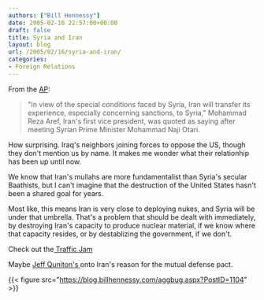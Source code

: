 ```yaml
---
authors: ["Bill Hennessy"]
date: 2005-02-16 22:57:00+00:00
draft: false
title: Syria and Iran
layout: blog
url: /2005/02/16/syria-and-iran/
categories:
- Foreign Relations
---
```


From the [AP]():




> 

> 
> "In view of the special conditions faced by Syria, Iran will transfer its experience, especially concerning sanctions, to Syria," Mohammad Reza Aref, Iran's first vice president, was quoted as saying after meeting Syrian Prime Minister Mohammad Naji Otari.
> 
> 




How surprising. Iraq's neighbors joining forces to oppose the US, though they don't mention us by name. It makes me wonder what their relationhip has been up until now.




We know that Iran's mullahs are more fundamentalist than Syria's secular Baathists, but I can't imagine that the destruction of the United States hasn't been a shared goal for years. 




Most like, this means Iran is very close to deploying nukes, and Syria will be under that umbrella. That's a problem that should be dealt with immediately, by destroying Iran's capacity to produce nuclear material, if we know where that capacity resides, or by destablizing the government, if we don't.




Check out the[ Traffic Jam](https://www.outsidethebeltway.com/archives/9283)




Maybe [Jeff Quniton's ](https://www.jquinton.com/archives/002531.html)onto Iran's reason for the mutual defense pact.

{{< figure src="https://blog.billhennessy.com/aggbug.aspx?PostID=1104" >}}

